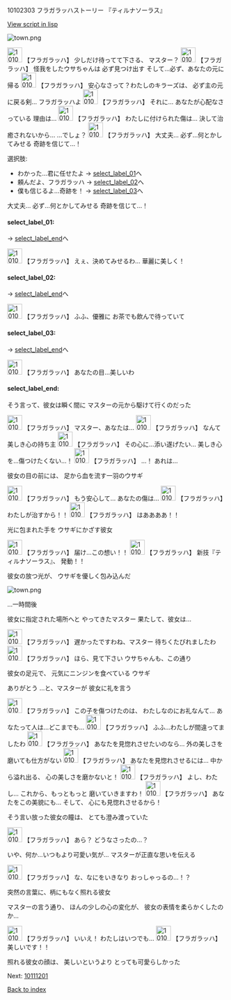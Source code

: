 10102303 フラガラッハストーリー 『ティルナソーラス』

[View script in lisp](../scripts/10102303.txt)

![town.png](../images/backgrounds/town.png)

<img src="../images/units/101021.png" alt="101021.png" height="34"/>
【フラガラッハ】
少しだけ待ってて下さる、
マスター？

<img src="../images/units/101021.png" alt="101021.png" height="34"/>
【フラガラッハ】
怪我をしたウサちゃんは
必ず見つけ出す
そして…必ず、あなたの元に帰る

<img src="../images/units/101021.png" alt="101021.png" height="34"/>
【フラガラッハ】
安心なさって？わたしのキラーズは、
必ず主の元に戻る剣…
フラガラッハよ

<img src="../images/units/101021.png" alt="101021.png" height="34"/>
【フラガラッハ】
それに…
あなたが心配なさっている
理由は…

<img src="../images/units/101021.png" alt="101021.png" height="34"/>
【フラガラッハ】
わたしに付けられた傷は…
決して治癒されないから…
…でしょ？

<img src="../images/units/101021.png" alt="101021.png" height="34"/>
【フラガラッハ】
大丈夫…
必ず…何とかしてみせる
奇跡を信じて…！

選択肢:
- わかった…君に任せたよ → [select_label_01](#select_label_01)へ
- 頼んだよ、フラガラッハ → [select_label_02](#select_label_02)へ
- 僕も信じるよ…奇跡を！ → [select_label_03](#select_label_03)へ

大丈夫…
必ず…何とかしてみせる
奇跡を信じて…！

#### select_label_01:
 → [select_label_end](#select_label_end)へ

<img src="../images/units/101021.png" alt="101021.png" height="34"/>
【フラガラッハ】
えぇ、決めてみせるわ…
華麗に美しく！

#### select_label_02:
 → [select_label_end](#select_label_end)へ

<img src="../images/units/101021.png" alt="101021.png" height="34"/>
【フラガラッハ】
ふふ、優雅に
お茶でも飲んで待っていて

#### select_label_03:
 → [select_label_end](#select_label_end)へ

<img src="../images/units/101021.png" alt="101021.png" height="34"/>
【フラガラッハ】
あなたの目…美しいわ

#### select_label_end:

そう言って、彼女は瞬く間に
マスターの元から駆けて行くのだった

<img src="../images/units/101021.png" alt="101021.png" height="34"/>
【フラガラッハ】
マスター、あなたは…

<img src="../images/units/101021.png" alt="101021.png" height="34"/>
【フラガラッハ】
なんて美しき心の持ち主

<img src="../images/units/101021.png" alt="101021.png" height="34"/>
【フラガラッハ】
その心に…添い遂げたい…
美しき心を…傷つけたくない…！

<img src="../images/units/101021.png" alt="101021.png" height="34"/>
【フラガラッハ】
…！
あれは…

彼女の目の前には、
足から血を流す一羽のウサギ

<img src="../images/units/101021.png" alt="101021.png" height="34"/>
【フラガラッハ】
もう安心して…
あなたの傷は…

<img src="../images/units/101021.png" alt="101021.png" height="34"/>
【フラガラッハ】
わたしが治すから！！

<img src="../images/units/101021.png" alt="101021.png" height="34"/>
【フラガラッハ】
はああああ！！

光に包まれた手を
ウサギにかざす彼女

<img src="../images/units/101021.png" alt="101021.png" height="34"/>
【フラガラッハ】
届け…この想い！！

<img src="../images/units/101021.png" alt="101021.png" height="34"/>
【フラガラッハ】
新技『ティルナソーラス』、
発動！！

彼女の放つ光が、
ウサギを優しく包み込んだ

![town.png](../images/backgrounds/town.png)

…一時間後

彼女に指定された場所へと
やってきたマスター
果たして、彼女は…

<img src="../images/units/101021.png" alt="101021.png" height="34"/>
【フラガラッハ】
遅かったですわね、マスター
待ちくたびれましたわ

<img src="../images/units/101021.png" alt="101021.png" height="34"/>
【フラガラッハ】
ほら、見て下さい
ウサちゃんも、この通り

彼女の足元で、
元気にニンジンを食べている
ウサギ

ありがとう
…と、マスターが
彼女に礼を言う

<img src="../images/units/101021.png" alt="101021.png" height="34"/>
【フラガラッハ】
この子を傷つけたのは、
わたしなのにお礼なんて…
あなたって人は…どこまでも…

<img src="../images/units/101021.png" alt="101021.png" height="34"/>
【フラガラッハ】
ふふ…わたしが間違ってましたわ

<img src="../images/units/101021.png" alt="101021.png" height="34"/>
【フラガラッハ】
あなたを見惚れさせたいのなら…
外の美しさを磨いても仕方がない

<img src="../images/units/101021.png" alt="101021.png" height="34"/>
【フラガラッハ】
あなたを見惚れさせるには…
中から溢れ出る、
心の美しさを磨かないと！

<img src="../images/units/101021.png" alt="101021.png" height="34"/>
【フラガラッハ】
よし、わたし…
これから、もっともっと
磨いていきますわ！

<img src="../images/units/101021.png" alt="101021.png" height="34"/>
【フラガラッハ】
あなたをこの美貌にも…
そして、
心にも見惚れさせるから！

そう言い放った彼女の瞳は、
とても澄み渡っていた

<img src="../images/units/101021.png" alt="101021.png" height="34"/>
【フラガラッハ】
あら？
どうなさったの…？

いや、何か…いつもより可愛い気が…
マスターが正直な思いを伝える

<img src="../images/units/101021.png" alt="101021.png" height="34"/>
【フラガラッハ】
な、なにをいきなり
おっしゃっるの…！？

突然の言葉に、柄にもなく照れる彼女

マスターの言う通り、
ほんの少しの心の変化が、
彼女の表情を柔らかくしたのか…

<img src="../images/units/101021.png" alt="101021.png" height="34"/>
【フラガラッハ】
いいえ！
わたしはいつでも…

<img src="../images/units/101021.png" alt="101021.png" height="34"/>
【フラガラッハ】
美しいです！！

照れる彼女の顔は、
美しいというより
とっても可愛らしかった

Next: [10111201](10111201.md)

[Back to index](index.md)
